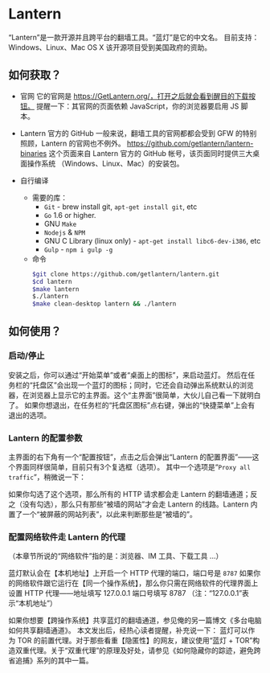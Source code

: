# Lantern
“Lantern”是一款开源并且跨平台的翻墙工具。“蓝灯”是它的中文名。
目前支持：Windows、Linux、Mac OS X
该开源项目受到美国政府的资助。

## 如何获取？

* 官网
它的官网是 https://GetLantern.org/，打开之后就会看到醒目的下载按钮。
提醒一下：其官网的页面依赖 JavaScript，你的浏览器要启用 JS 脚本。

* Lantern 官方的 GitHub
一般来说，翻墙工具的官网都都会受到 GFW 的特别照顾，Lantern 的官网也不例外。
https://github.com/getlantern/lantern-binaries
这个页面来自 Lantern 官方的 GitHub 帐号，该页面同时提供三大桌面操作系统
（Windows、Linux、Mac）的安装包。

* 自行编译
  - 需要的库：
      - `Git` - brew install git, `apt-get install git`, etc
      - `Go` 1.6 or higher.
      - GNU `Make`
      - `Nodejs` & `NPM`
      - GNU C Library (linux only) - `apt-get install libc6-dev-i386`, etc
      - `Gulp` - `npm i gulp -g`
  - 命令
    ```bash
    $git clone https://github.com/getlantern/lantern.git
    $cd lantern
    $make lantern
    $./lantern
    $make clean-desktop lantern && ./lantern
    ```

## 如何使用？

### 启动/停止

安装之后，你可以通过“开始菜单”或者“桌面上的图标”，来启动蓝灯。
然后在任务栏的“托盘区”会出现一个蓝灯的图标；同时，它还会自动弹出系统默认的浏览器，在浏览器上显示它的主界面。这个“主界面”很简单，大伙儿自己看一下就明白了。
如果你想退出，在任务栏的“托盘区图标”点右键，弹出的“快捷菜单”上会有退出的选项。

### Lantern 的配置参数

主界面的右下角有一个“配置按钮”，点击之后会弹出“Lantern 的配置界面”——这个界面同样很简单，目前只有3个复选框（选项）。
其中一个选项是“`Proxy all traffic`”，稍微说一下：

如果你勾选了这个选项，那么所有的 HTTP 请求都会走 Lantern 的翻墙通道；反之（没有勾选），那么只有那些“被墙的网站”才会走 Lantern 的线路。Lantern 内置了一个“被屏蔽的网站列表”，以此来判断那些是“被墙的”。

### 配置网络软件走 Lantern 的代理

（本章节所说的“网络软件”指的是：浏览器、IM 工具、下载工具 ...）

蓝灯默认会在【本机地址】上开启一个 HTTP 代理的端口，端口号是 `8787`
如果你的网络软件跟它运行在【同一个操作系统】，那么你只需在网络软件的代理界面上设置 HTTP 代理——地址填写 127.0.0.1 端口号填写 8787
（注：“127.0.0.1”表示“本机地址”）

如果你想要【跨操作系统】共享蓝灯的翻墙通道，参见俺的另一篇博文《多台电脑如何共享翻墙通道》。
本文发出后，经热心读者提醒，补充说一下：
蓝灯可以作为 TOR 的前置代理。对于那些看重【隐匿性】的网友，建议使用“蓝灯 + TOR”构造双重代理。关于“双重代理”的原理及好处，请参见《如何隐藏你的踪迹，避免跨省追捕》系列的其中一篇。
